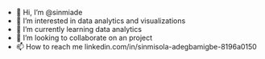 - 👋 Hi, I’m @sinmiade
- 👀 I’m interested in data analytics and visualizations
- 🌱 I’m currently learning data analytics
- 💞️ I’m looking to collaborate on an project
- 📫 How to reach me linkedin.com/in/sinmisola-adegbamigbe-8196a0150

<!---
sinmiade/sinmiade is a ✨ special ✨ repository because its `README.md` (this file) appears on your GitHub profile.
You can click the Preview link to take a look at your changes.
--->
